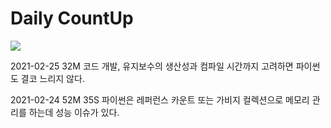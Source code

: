 # Daily CountUp

![](D:\TIL\img\비모.gif)  

  

2021-02-25 32M 코드 개발, 유지보수의 생산성과 컴파일 시간까지 고려하면 파이썬도 결코 느리지 않다.  

2021-02-24  52M 35S  파이썬은 레퍼런스 카운트 또는 가비지 컬렉션으로 메모리 관리를 하는데 성능 이슈가 있다.   